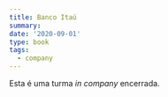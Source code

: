 ```yaml
---
title: Banco Itaú
summary:
date: '2020-09-01'
type: book
tags:
  - company
---
```


Esta é uma turma *in company* encerrada.
